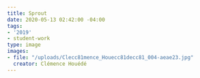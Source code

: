 ```yaml
---
title: Sprout
date: 2020-05-13 02:42:00 -04:00
tags:
- '2019'
- student-work
type: image
images:
- file: "/uploads/Clecc81mence_Houecc81decc81_004-aeae23.jpg"
  creator: Clémence Houédé
---
```


